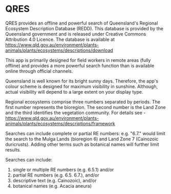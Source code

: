 # QRES
QRES provides an offline and powerful search of Queensland's Regional Ecosystem Description Database (REDD). This database is provided by the Queensland government and is released under Creative Commons Attribution 4.0 Licence.  The database is available at https://www.qld.gov.au/environment/plants-animals/plants/ecosystems/descriptions/download

This app is primarily designed for field workers in remote areas (fully offline) and provides a more powerful search function than is available online through official channels.

Queensland is well known for its bright sunny days. Therefore, the app's colour scheme is designed for maximum visibility in sunshine. Although, actual visibility will depend to a large extent on your display type.

Regional ecosystems comprise three numbers separated by periods. The first number represents the bioregion. The second number is the Land Zone and the third identifies the vegetation community. For details see - https://www.qld.gov.au/environment/plants-animals/plants/ecosystems/descriptions/framework

Searches can include complete or partial RE numbers: e.g. "6.7." would limit the search to the Mulga Lands (bioregion 6) and Land Zone 7 (Cainozoic duricrusts). Adding other terms such as botanical names will further limit results.

Searches can include:
1) single or multiple RE numbers (e.g. 6.5.1) and/or
2) partial RE numbers (e.g. 6.5. 6.7.), and/or
3) descriptive text (e.g. Cainozoic), and/or
4) botanical names (e.g. Acacia aneura)
